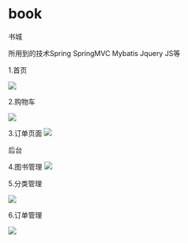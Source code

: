 # book
书城

所用到的技术Spring SpringMVC Mybatis  Jquery  JS等

1.首页

![](https://github.com/huangguixin/book/blob/master/%E6%95%88%E6%9E%9C%E5%9B%BE/%E4%B8%BB%E9%A1%B5.png)

2.购物车

![](https://github.com/huangguixin/book/blob/master/%E6%95%88%E6%9E%9C%E5%9B%BE/%E8%B4%AD%E7%89%A9%E8%BD%A6%E9%A1%B5%E9%9D%A2.png)

3.订单页面
![](https://github.com/huangguixin/book/blob/master/%E6%95%88%E6%9E%9C%E5%9B%BE/%E8%AE%A2%E5%8D%95%E9%A1%B5%E9%9D%A2.png)

后台

4.图书管理
![](https://github.com/huangguixin/book/blob/master/%E6%95%88%E6%9E%9C%E5%9B%BE/%E5%9B%BE%E4%B9%A6%E7%AE%A1%E7%90%86.png)

5.分类管理

![](https://github.com/huangguixin/book/blob/master/%E6%95%88%E6%9E%9C%E5%9B%BE/%E5%88%86%E7%B1%BB%E7%AE%A1%E7%90%86.png)

6.订单管理

![](https://github.com/huangguixin/book/blob/master/%E6%95%88%E6%9E%9C%E5%9B%BE/%E8%AE%A2%E5%8D%95%E7%AE%A1%E7%90%86.png)

